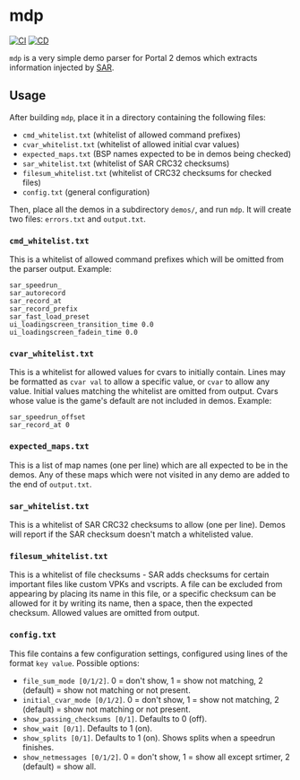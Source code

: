 # mdp

[![CI](https://github.com/p2sr/mdp/workflows/CI/badge.svg)](https://github.com/p2sr/mdp/actions?query=workflow%3ACI+branch%3Amaster)
[![CD](https://github.com/p2sr/mdp/workflows/CD/badge.svg)](https://github.com/p2sr/mdp/actions?query=workflow%3ACD+branch%3Amaster)

`mdp` is a very simple demo parser for Portal 2 demos which extracts information injected by [SAR].

[SAR]: https://github.com/p2sr/SourceAutoRecord

## Usage

After building `mdp`, place it in a directory containing the following files:

- `cmd_whitelist.txt` (whitelist of allowed command prefixes)
- `cvar_whitelist.txt` (whitelist of allowed initial cvar values)
- `expected_maps.txt` (BSP names expected to be in demos being checked)
- `sar_whitelist.txt` (whitelist of SAR CRC32 checksums)
- `filesum_whitelist.txt` (whitelist of CRC32 checksums for checked files)
- `config.txt` (general configuration)

Then, place all the demos in a subdirectory `demos/`, and run `mdp`. It will create two files: `errors.txt` and `output.txt`.

### `cmd_whitelist.txt`

This is a whitelist of allowed command prefixes which will be omitted from the parser output. Example:

```
sar_speedrun_
sar_autorecord
sar_record_at
sar_record_prefix
sar_fast_load_preset
ui_loadingscreen_transition_time 0.0
ui_loadingscreen_fadein_time 0.0
```

### `cvar_whitelist.txt`

This is a whitelist for allowed values for cvars to initially contain. Lines may be formatted as `cvar val` to allow a specific value, or `cvar` to allow any
value. Initial values matching the whitelist are omitted from output. Cvars whose value is the game's default are not included in demos. Example:

```
sar_speedrun_offset
sar_record_at 0
```

### `expected_maps.txt`

This is a list of map names (one per line) which are all expected to be in the demos. Any of these maps which were not visited in any demo are added to the end
of `output.txt`.

### `sar_whitelist.txt`

This is a whitelist of SAR CRC32 checksums to allow (one per line). Demos will report if the SAR checksum doesn't match a whitelisted value.

### `filesum_whitelist.txt`

This is a whitelist of file checksums - SAR adds checksums for certain important files like custom VPKs and vscripts. A file can be excluded from appearing by
placing its name in this file, or a specific checksum can be allowed for it by writing its name, then a space, then the expected checksum. Allowed values are
omitted from output.

### `config.txt`

This file contains a few configuration settings, configured using lines of the format `key value`. Possible options:

- `file_sum_mode [0/1/2]`. 0 = don't show, 1 = show not matching, 2 (default) = show not matching or not present.
- `initial_cvar_mode [0/1/2]`. 0 = don't show, 1 = show not matching, 2 (default) = show not matching or not present.
- `show_passing_checksums [0/1]`. Defaults to 0 (off).
- `show_wait [0/1]`. Defaults to 1 (on).
- `show_splits [0/1]`. Defaults to 1 (on). Shows splits when a speedrun finishes.
- `show_netmessages [0/1/2]`. 0 = don't show, 1 = show all except srtimer, 2 (default) = show all.

